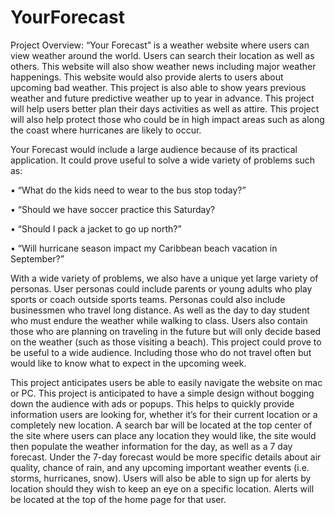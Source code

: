 # YourForecast
Project Overview:
“Your Forecast” is a weather website where users can view weather around the world. Users can search their location as well as others. This website will also show weather news including major weather happenings. This website would also provide alerts to users about upcoming bad weather. This project is also able to show years previous weather and future predictive weather up to year in advance. This project will help users better plan their days activities as well as attire. This project will also help protect those who could be in high impact areas such as along the coast where hurricanes are likely to occur.


Your Forecast would include a large audience because of its practical application. It could prove useful to solve a wide variety of problems such as:

• “What do the kids need to wear to the bus stop today?”

• “Should we have soccer practice this Saturday?

• “Should I pack a jacket to go up north?”

• “Will hurricane season impact my Caribbean beach vacation in September?”

With a wide variety of problems, we also have a unique yet large variety of personas. User personas could include parents or young adults who play sports or coach outside sports teams. Personas could also include businessmen who travel long distance. As well as the day to day student who must endure the weather while walking to class. Users also contain those who are planning on traveling in the future but will only decide based on the weather (such as those visiting a beach). This project could prove to be useful to a wide audience. Including those who do not travel often but would like to know what to expect in the upcoming week.

This project anticipates users be able to easily navigate the website on mac or PC. This project is anticipated to have a simple design without bogging down the audience with ads or popups. This helps to quickly provide information users are looking for, whether it’s for their current location or a completely new location. A search bar will be located at the top center of the site where users can place any location they would like, the site would then populate the weather information for the day, as well as a 7 day forecast. Under the 7-day forecast would be more specific details about air quality, chance of rain, and any upcoming important weather events (i.e. storms, hurricanes, snow). Users will also be able to sign up for alerts by location should they wish to keep an eye on a specific location. Alerts will be located at the top of the home page for that user.
